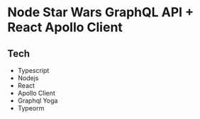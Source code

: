 # Node Star Wars GraphQL API + React Apollo Client

## Tech

 -  Typescript
 -  Nodejs
 -  React
 -  Apollo Client
 -  Graphql Yoga
 -  Typeorm
